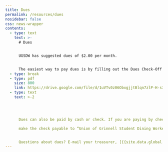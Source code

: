```yaml
---
title: Dues
permalink: /resources/dues
nosidebar: false
css: news-wrapper
contents:
  - type: text
    text: >-
      # Dues


      UGSDW has suggested dues of $2.00 per month.


      The easiest way to pay dues is by filling out the Dues Check-Off Authorization form. Grinnell will automatically deduct dues from your paycheck. You can also [pay dues with Paypal](https://paypal.me/UGSDW) (suggested: $2/month, $8/semester, or $16/year). We do not collect dues in January, June, July, or August.
  - type: break
  - type: pdf
    size: 800
    link: https://drive.google.com/file/d/1uVTv0z06ObxgjjtBlqn7zlP-H-s3TYbUX_7AixBwhzg/preview
  - type: text
    text: >-2
       



      Dues can also be paid by cash or check. If you are paying by check,

      make the check payable to “Union of Grinnell Student Dining Workers” and write the month(s) for which you are paying dues on the memo line. If you are paying cash, fill out [this form](https://docs.google.com/document/d/1LZ-FInxs2UBlypa_jADZxgvdgZnL1USMqziMtN2wimg/export?format=pdf) and attach the cash to it.


      Questions about dues? E-mail your treasurer, [{{site.data.global.sec-treas.name}}](mailto:{{site.data.global.sec-treas.email}}).
---
```

